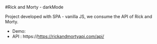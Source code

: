 #Rick and Morty - darkMode

Project developed with SPA - vanilla JS, we consume the API of Rick and Morty.

- Demo:
- API : https://https://rickandmortyapi.com/api/
